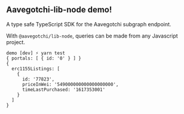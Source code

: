 ## Aavegotchi-lib-node demo!

A type safe TypeScript SDK for the Aavegotchi subgraph endpoint.

With `@aavegotchi/lib-node`, queries can be made from any Javascript project.

```
demo [dev] ⚡ yarn test
{ portals: [ { id: '0' } ] }
{
  erc1155Listings: [
    {
      id: '77823',
      priceInWei: '549000000000000000000',
      timeLastPurchased: '1617353001'
    }
  ]
}
```


###

